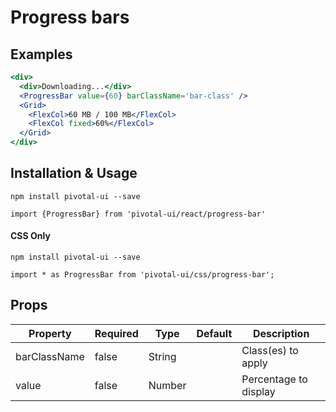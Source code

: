 # Progress bars

## Examples

```jsx
<div>
  <div>Downloading...</div>
  <ProgressBar value={60} barClassName='bar-class' />
  <Grid>
    <FlexCol>60 MB / 100 MB</FlexCol>
    <FlexCol fixed>60%</FlexCol>
  </Grid>
</div>
```

## Installation & Usage

`npm install pivotal-ui --save`

`import {ProgressBar} from 'pivotal-ui/react/progress-bar'`

#### CSS Only
`npm install pivotal-ui --save`

`import * as ProgressBar from 'pivotal-ui/css/progress-bar';`


## Props

Property        | Required   | Type      | Default   | Description
--------------- | ---------- | --------- | --------- | ------------
barClassName    | false      | String    |           | Class(es) to apply
value           | false      | Number    |           | Percentage to display
